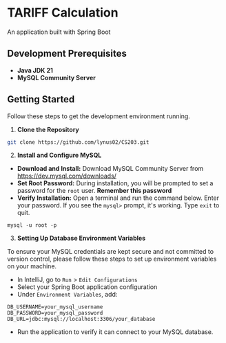 # TARIFF Calculation
An application built with Spring Boot


## Development Prerequisites
- **Java JDK 21**
- **MySQL Community Server**

## Getting Started 
Follow these steps to get the development environment running.

1. **Clone the Repository**
```bash
git clone https://github.com/lynus02/CS203.git
```

2. **Install and Configure MySQL**
- **Download and Install:** Download MySQL Community Server from https://dev.mysql.com/downloads/
- **Set Root Password:** During installation, you will be prompted to set a password for the `root` user. **Remember this password**
- **Verify Installation:** Open a terminal and run the command below. Enter your password. If you see the `mysql>` prompt, it's working. Type `exit` to quit.
```terminal
mysql -u root -p
```

3. **Setting Up Database Environment Variables**

To ensure your MySQL credentials are kept secure and not committed to version control, please follow these steps to set up environment variables on your machine.

- In IntelliJ, go to `Run` > `Edit Configurations`
- Select your Spring Boot application configuration
- Under `Environment Variables`, add:
```text
DB_USERNAME=your_mysql_username
DB_PASSWORD=your_mysql_password
DB_URL=jdbc:mysql://localhost:3306/your_database
```
- Run the application to verify it can connect to your MySQL database.



